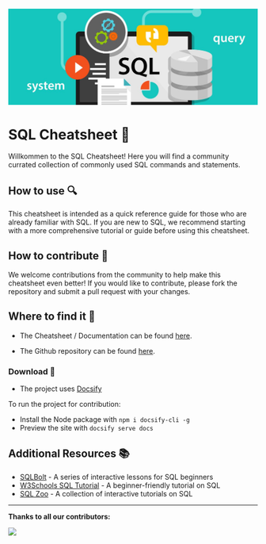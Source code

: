 ![SQL banner](../images/sql_banner1.jpeg)

# SQL Cheatsheet 📄

Willkommen to the SQL Cheatsheet! Here you will find a community currated collection of commonly used SQL commands and statements.

## How to use 🔍

This cheatsheet is intended as a quick reference guide for those who are already familiar with SQL. If you are new to SQL, we recommend starting with a more comprehensive tutorial or guide before using this cheatsheet.

## How to contribute 🤝

We welcome contributions from the community to help make this cheatsheet even better! If you would like to contribute, please fork the repository and submit a pull request with your changes.

## Where to find it 🔗

- The Cheatsheet / Documentation can be found [here](https://sqlcheatsheet.sigmale.dev).

- The Github repository can be found [here](https://github.com/Sigmale1000/SQL-Cheatsheet).

### Download 💾

- The project uses [Docsify](https://docsify.js.org)

To run the project for contribution:
- Install the Node package with ```npm i docsify-cli -g```
- Preview the site with ```docsify serve docs```

## Additional Resources 📚

- [SQLBolt](https://sqlbolt.com/) - A series of interactive lessons for SQL beginners
- [W3Schools SQL Tutorial](https://www.w3schools.com/sql/) - A beginner-friendly tutorial on SQL
- [SQL Zoo](https://sqlzoo.net/) - A collection of interactive tutorials on SQL

------
**Thanks to all our contributors:**

<a href="https://github.com/Sigmale1000/SQL-Cheatsheet/graphs/contributors">
  <img anon={1} max={100} src="https://contrib.rocks/image?repo=Sigmale1000/SQL-Cheatsheet" />
</a>
